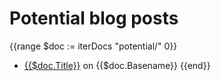 # Potential blog posts

<!-- deno-fmt-ignore-start -->

{{range $doc := iterDocs "potential/" 0}}
- [{{$doc.Title}}]({{$doc.SlugPath}}) on {{$doc.Basename}}
{{end}}

<!-- deno-fmt-ignore-end -->
